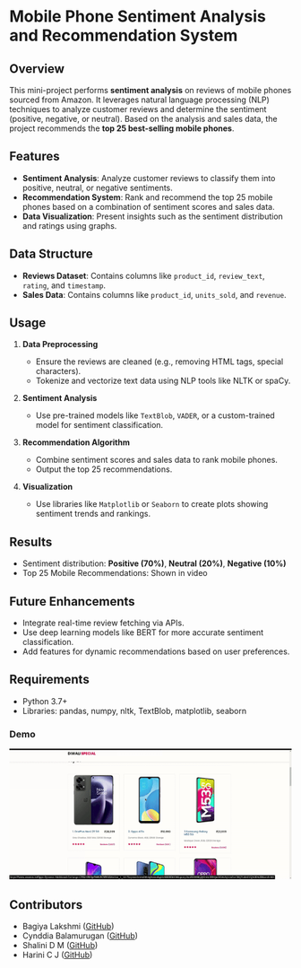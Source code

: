 # Mobile Phone Sentiment Analysis and Recommendation System

## Overview
This mini-project performs **sentiment analysis** on reviews of mobile phones sourced from Amazon. It leverages natural language processing (NLP) techniques to analyze customer reviews and determine the sentiment (positive, negative, or neutral). Based on the analysis and sales data, the project recommends the **top 25 best-selling mobile phones**.

## Features
- **Sentiment Analysis**: Analyze customer reviews to classify them into positive, neutral, or negative sentiments.
- **Recommendation System**: Rank and recommend the top 25 mobile phones based on a combination of sentiment scores and sales data.
- **Data Visualization**: Present insights such as the sentiment distribution and ratings using graphs.

## Data Structure
- **Reviews Dataset**: Contains columns like `product_id`, `review_text`, `rating`, and `timestamp`.
- **Sales Data**: Contains columns like `product_id`, `units_sold`, and `revenue`.

## Usage
1. **Data Preprocessing**
   - Ensure the reviews are cleaned (e.g., removing HTML tags, special characters).
   - Tokenize and vectorize text data using NLP tools like NLTK or spaCy.

2. **Sentiment Analysis**
   - Use pre-trained models like `TextBlob`, `VADER`, or a custom-trained model for sentiment classification.

3. **Recommendation Algorithm**
   - Combine sentiment scores and sales data to rank mobile phones.
   - Output the top 25 recommendations.

4. **Visualization**
   - Use libraries like `Matplotlib` or `Seaborn` to create plots showing sentiment trends and rankings.



## Results
- Sentiment distribution: **Positive (70%)**, **Neutral (20%)**, **Negative (10%)**
- Top 25 Mobile Recommendations: Shown in video

## Future Enhancements
- Integrate real-time review fetching via APIs.
- Use deep learning models like BERT for more accurate sentiment classification.
- Add features for dynamic recommendations based on user preferences.

## Requirements
- Python 3.7+
- Libraries: pandas, numpy, nltk, TextBlob, matplotlib, seaborn

### Demo

![Demo](mini_project.gif)

## Contributors

- Bagiya Lakshmi ([GitHub](https://github.com/bagiyalakshmi))
- Cynddia Balamurugan ([GitHub](https://github.com/bagiyalakshmi))
- Shalini D M ([GitHub](https://github.com/shalini121906))
- Harini C J  ([GitHub](https://github.com/Harinijayagopinath))



